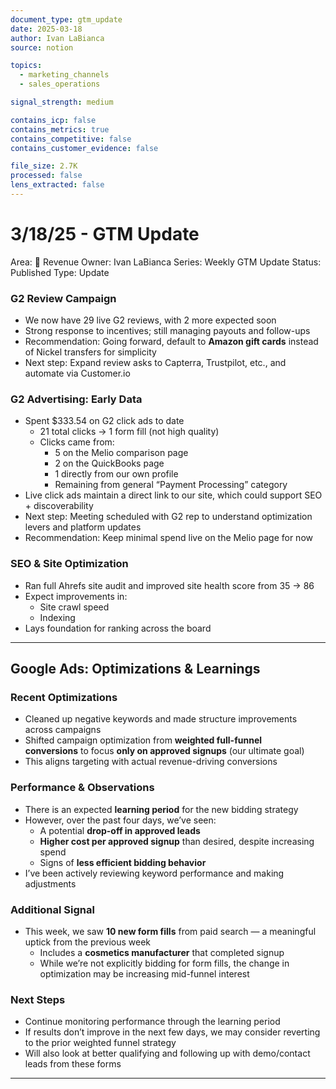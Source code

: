 ```yaml
---
document_type: gtm_update
date: 2025-03-18
author: Ivan LaBianca
source: notion

topics:
  - marketing_channels
  - sales_operations

signal_strength: medium

contains_icp: false
contains_metrics: true
contains_competitive: false
contains_customer_evidence: false

file_size: 2.7K
processed: false
lens_extracted: false
---
```


# 3/18/25 - GTM Update

Area: 🤑 Revenue
Owner: Ivan LaBianca
Series: Weekly GTM Update
Status: Published
Type: Update

### G2 Review Campaign

- We now have 29 live G2 reviews, with 2 more expected soon
- Strong response to incentives; still managing payouts and follow-ups
- Recommendation: Going forward, default to **Amazon gift cards** instead of Nickel transfers for simplicity
- Next step: Expand review asks to Capterra, Trustpilot, etc., and automate via Customer.io

### G2 Advertising: Early Data

- Spent $333.54 on G2 click ads to date
    - 21 total clicks → 1 form fill (not high quality)
    - Clicks came from:
        - 5 on the Melio comparison page
        - 2 on the QuickBooks page
        - 1 directly from our own profile
        - Remaining from general “Payment Processing” category
- Live click ads maintain a direct link to our site, which could support SEO + discoverability
- Next step: Meeting scheduled with G2 rep to understand optimization levers and platform updates
- Recommendation: Keep minimal spend live on the Melio page for now

### SEO & Site Optimization

- Ran full Ahrefs site audit and improved site health score from 35 → 86
- Expect improvements in:
    - Site crawl speed
    - Indexing
- Lays foundation for ranking across the board

---

## Google Ads: Optimizations & Learnings

### Recent Optimizations

- Cleaned up negative keywords and made structure improvements across campaigns
- Shifted campaign optimization from **weighted full-funnel conversions** to focus **only on approved signups** (our ultimate goal)
- This aligns targeting with actual revenue-driving conversions

### Performance & Observations

- There is an expected **learning period** for the new bidding strategy
- However, over the past four days, we’ve seen:
    - A potential **drop-off in approved leads**
    - **Higher cost per approved signup** than desired, despite increasing spend
    - Signs of **less efficient bidding behavior**
- I’ve been actively reviewing keyword performance and making adjustments

### Additional Signal

- This week, we saw **10 new form fills** from paid search — a meaningful uptick from the previous week
    - Includes a **cosmetics manufacturer** that completed signup
    - While we’re not explicitly bidding for form fills, the change in optimization may be increasing mid-funnel interest

### Next Steps

- Continue monitoring performance through the learning period
- If results don’t improve in the next few days, we may consider reverting to the prior weighted funnel strategy
- Will also look at better qualifying and following up with demo/contact leads from these forms

---